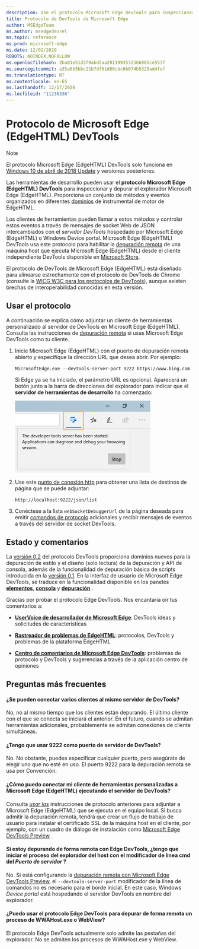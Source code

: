 ```yaml
---
description: Use el protocolo Microsoft Edge DevTools para inspeccionar y depurar el explorador Microsoft Edge (EdgeHTML).
title: Protocolo de DevTools de Microsoft Edge
author: MSEdgeTeam
ms.author: msedgedevrel
ms.topic: reference
ms.prod: microsoft-edge
ms.date: 12/02/2020
ROBOTS: NOINDEX,NOFOLLOW
ms.openlocfilehash: 2ba81e51d3f9abd2aa2011993532566885ce553f
ms.sourcegitcommit: a35a6b5bbc21b7df61d08cbc6b074b5325ad4fef
ms.translationtype: MT
ms.contentlocale: es-ES
ms.lasthandoff: 12/17/2020
ms.locfileid: "11236336"
---
```

# Protocolo de Microsoft Edge (EdgeHTML) DevTools

> [!NOTE]
> El protocolo Microsoft Edge (EdgeHTML) DevTools solo funciona en [Windows 10 de abril de 2018 Update](https://blogs.windows.com/windowsexperience/2018/04/30/how-to-get-the-windows-10-april-2018-update/#5VXkQMU41CJzZPER.97) y versiones posteriores.

Las herramientas de desarrollo pueden usar el **protocolo Microsoft Edge (EdgeHTML) DevTools** para inspeccionar y depurar el explorador Microsoft Edge (EdgeHTML). Proporciona un conjunto de métodos y eventos organizados en diferentes [dominios](0.2/domains/index.md) de instrumental de motor de EdgeHTML.

 Los clientes de herramientas pueden llamar a estos métodos y controlar estos eventos a través de mensajes de socket Web de JSON intercambiados con el *servidor DevTools* hospedado por Microsoft Edge (EdgeHTML) o Windows Device portal. Microsoft Edge (EdgeHTML) DevTools usa este protocolo para habilitar la [depuración remota](0.2/clients.md#microsoft-edge-devtools-preview) de una máquina host que ejecuta Microsoft Edge (EdgeHTML) desde el cliente independiente DevTools disponible en [Microsoft Store](https://www.microsoft.com/store/p/microsoft-edge-devtools-preview/9mzbfrmz0mnj).

El protocolo de DevTools de Microsoft Edge (EdgeHTML) está diseñado para alinearse estrechamente con el protocolo de DevTools de Chrome (consulte la [WICG W3C para los protocolos de DevTools](https://github.com/WICG/devtools-protocol/)), aunque existen brechas de interoperabilidad conocidas en esta versión.

## Usar el protocolo

A continuación se explica cómo adjuntar un cliente de herramientas personalizado al servidor de DevTools en Microsoft Edge (EdgeHTML). Consulta las instrucciones de [depuración remota](0.2/clients.md#microsoft-edge-devtools-preview) si usas Microsoft Edge DevTools como tu cliente.

1. Inicie Microsoft Edge (EdgeHTML) con el puerto de depuración remota abierto y especifique la dirección URL que desea abrir. Por ejemplo:

    ```shell
    MicrosoftEdge.exe --devtools-server-port 9222 https://www.bing.com
    ```

    Si Edge ya se ha iniciado, el parámetro URL es opcional. Aparecerá un botón junto a la barra de direcciones del explorador para indicar que el **servidor de herramientas de desarrollo** ha comenzado:

    ![Servidor de herramientas de desarrollo](media/developer-tools-server.png) 

2. Use este [punto de conexión http](0.2/http.md) para obtener una lista de destinos de página que se puede adjuntar:

    ```http
    http://localhost:9222/json/list
    ```

3. Conéctese a la lista `webSocketDebuggerUrl` de la página deseada para emitir [comandos de protocolo](0.2/domains/index.md) adicionales y recibir mensajes de eventos a través del servidor de socket DevTools.

## Estado y comentarios

La [versión 0,2](0.2/index.md) del protocolo DevTools proporciona dominios nuevos para la depuración de estilo y el diseño (solo lectura) de la depuración y API de consola, además de la funcionalidad de depuración básica de scripts introducida en la [versión 0,1](0.1/index.md). En la interfaz de usuario de Microsoft Edge DevTools, se traduce en la funcionalidad disponible en los paneles [**elementos**](../devtools-guide/elements.md), [**consola**](../devtools-guide/console.md) y [**depuración**](../devtools-guide/debugger.md) .

Gracias por probar el protocolo Edge DevTools. Nos encantaría oír tus comentarios a:

 - [**UserVoice de desarrollador de Microsoft Edge**](https://wpdev.uservoice.com/forums/257854-microsoft-edge-developer?category_id=84475): DevTools ideas y solicitudes de características

 - [**Rastreador de problemas de EdgeHTML**](https://developer.microsoft.com/microsoft-edge/platform/issues/): protocolos, DevTools y problemas de la plataforma EdgeHTML

 - [**Centro de comentarios de Microsoft Edge DevTools**](feedback-hub:?referrer=microsoftEdge&tabID=2&newFeedback=true&ContextId=344): problemas de protocolo y DevTools y sugerencias a través de la aplicación centro de opiniones

## Preguntas más frecuentes

#### ¿Se pueden conectar varios clientes al mismo servidor de DevTools?
No, no al mismo tiempo que los clientes están depurando. El último cliente con el que se conecta se iniciará el anterior. En el futuro, cuando se admitan herramientas adicionales, probablemente se admitan conexiones de cliente simultáneas.

#### ¿Tengo que usar 9222 como puerto de servidor de DevTools?
No. No obstante, puedes especificar cualquier puerto, pero asegúrate de elegir uno que no esté en uso. El puerto 9222 para la depuración remota se usa por Convención.

#### ¿Cómo puedo conectar mi cliente de herramientas personalizadas a Microsoft Edge (EdgeHTML) ejecutando el servidor de DevTools?
Consulta [*usar las*](#using-the-protocol) instrucciones de protocolo anteriores para adjuntar a Microsoft Edge (EdgeHTML) que se ejecuta en el equipo local. Si busca admitir la depuración remota, tendrá que crear un flujo de trabajo de usuario para instalar el certificado SSL de la máquina host en el cliente, por ejemplo, con un cuadro de diálogo de instalación como [Microsoft Edge DevTools Preview](./0.2/clients.md#microsoft-edge-devtools-preview) .

#### Si estoy depurando de forma remota con Edge DevTools, ¿tengo que iniciar el proceso del explorador del host con el modificador de línea cmd del *Puerto de servidor* ? 
No. Si está configurando la [depuración remota con Microsoft Edge DevTools Preview](./0.2/clients.md#microsoft-edge-devtools-preview), el `--devtools-server-port` modificador de la línea de comandos no es necesario para el borde inicial. En este caso, Windows *Device portal* está hospedando el servidor DevTools en nombre del explorador.

#### ¿Puedo usar el protocolo Edge DevTools para depurar de forma remota un proceso de WWAHost.exe o WebView?
El protocolo Edge DevTools actualmente solo admite las pestañas del explorador. No se admiten los procesos de WWAHost.exe y WebView.
